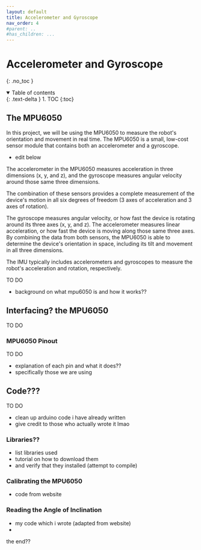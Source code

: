 ```yaml
---
layout: default
title: Accelerometer and Gyroscope
nav_order: 4
#parent: ..
#has_children: ...
---
```


# Accelerometer and Gyroscope
{: .no_toc }

<details open markdown="block">
  <summary>
    Table of contents
  </summary>
  {: .text-delta }
1. TOC
{:toc}
</details>

## The MPU6050
In this project, we will be using the MPU6050 to measure the robot's orientation and movement in real time. The MPU6050 is a small, low-cost sensor module that contains both an accelerometer and a gyroscope. 

- edit below


The accelerometer in the MPU6050 measures acceleration in three dimensions (x, y, and z), and the gyroscope measures angular velocity around those same three dimensions. 

The combination of these sensors provides a complete measurement of the device's motion in all six degrees of freedom (3 axes of acceleration and 3 axes of rotation). 


The gyroscope measures angular velocity, or how fast the device is rotating around its three axes (x, y, and z). The accelerometer measures linear acceleration, or how fast the device is moving along those same three axes. By combining the data from both sensors, the MPU6050 is able to determine the device's orientation in space, including its tilt and movement in all three dimensions.

 The IMU typically includes accelerometers and gyroscopes to measure the robot's acceleration and rotation, respectively.


TO DO
- background on what mpu6050 is and how it works??

## Interfacing? the MPU6050
TO DO

### MPU6050 Pinout 
TO DO
- explanation of each pin and what it does??
- specifically those we are using


## Code???
TO DO

- clean up arduino code i have already written
- give credit to those who actually wrote it lmao

### Libraries??
- list libraries used
- tutorial on how to download them 
- and verify that they installed (attempt to compile)

### Calibrating the MPU6050
- code from website

### Reading the Angle of Inclination
- my code which i wrote (adapted from website)
- 


the end??



